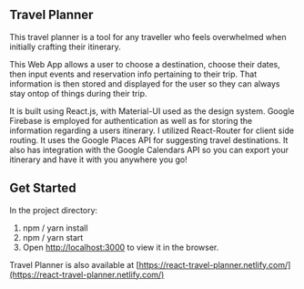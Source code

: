 ## Travel Planner

This travel planner is a tool for any traveller who feels overwhelmed when initially crafting their itinerary.

This Web App allows a user to choose a destination, choose their dates, then input events and reservation info pertaining to their trip. That information is then stored and displayed for the user so they can always stay ontop of things during their trip.

It is built using React.js, with Material-UI used as the design system. Google Firebase is employed for authentication as well as for storing the information regarding a users itinerary. I utilized React-Router for client side routing. It uses the Google Places API for suggesting travel destinations. It also has integration with the Google Calendars API so you can export your itinerary and have it with you anywhere you go!

## Get Started

In the project directory:

1. npm / yarn install
2. npm / yarn start
3. Open [http://localhost:3000](http://localhost:3000) to view it in the browser.

Travel Planner is also available at [https://react-travel-planner.netlify.com/](https://react-travel-planner.netlify.com/)
